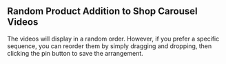## Random Product Addition to Shop Carousel Videos

The videos will display in a random order. However, if you prefer a specific sequence, you can reorder them by simply dragging and dropping, then clicking the pin button to save the arrangement.